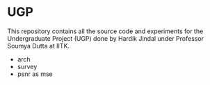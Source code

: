 # UGP

This repository contains all the source code and experiments for the Undergraduate Project (UGP) done by Hardik Jindal under Professor Soumya Dutta at IITK.

- arch
- survey
- psnr as mse